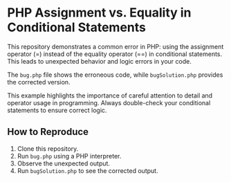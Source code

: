 # PHP Assignment vs. Equality in Conditional Statements

This repository demonstrates a common error in PHP: using the assignment operator (=) instead of the equality operator (==) in conditional statements.  This leads to unexpected behavior and logic errors in your code.

The `bug.php` file shows the erroneous code, while `bugSolution.php` provides the corrected version.

This example highlights the importance of careful attention to detail and operator usage in programming.  Always double-check your conditional statements to ensure correct logic.

## How to Reproduce
1. Clone this repository.
2. Run `bug.php` using a PHP interpreter.
3. Observe the unexpected output.
4. Run `bugSolution.php` to see the corrected output.